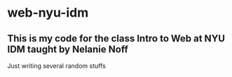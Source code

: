# web-nyu-idm

## This is my code for the class Intro to Web at NYU IDM taught by Nelanie Noff

Just writing several random stuffs
